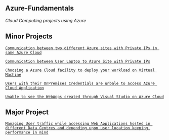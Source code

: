 ## Azure-Fundamentals

*Cloud Computing projects using Azure*

## Minor Projects
[`Communication between two different Azure sites with Private IPs in same Azure Cloud`](https://github.com/monisha-anila/Azure-Fundamentals/blob/master/MINOR%20PROJECT%20-1.pdf)

[`Communication between User Laptop to Azure Site with Private IPs`](https://github.com/monisha-anila/Azure-Fundamentals/blob/master/MINOR%20PROJECT-2.pdf)

[`Choosing a Azure Cloud facility to deploy your workload on Virtual Machine`](https://github.com/monisha-anila/Azure-Fundamentals/blob/master/MINOR%20PROJECT-3.pdf)

[`Users with their OnPremises Credentials are unbale to access Azure Cloud Application`](https://github.com/monisha-anila/Azure-Fundamentals/blob/master/MINOR%20PROJECT%20-4.pdf)

[`Unable to see the WebApps created through Visual Studio on Azure Cloud`](https://github.com/monisha-anila/Azure-Fundamentals/blob/master/MINOR%20PROJECT-5.pdf)


## Major Project
[`Managing User traffic while accessing Web Applications hosted in different Data Centres and depending upon user location keeping performance in
mind`](https://github.com/monisha-anila/Azure-Fundamentals/blob/master/MAJOR%20PROJECT.pdf)
